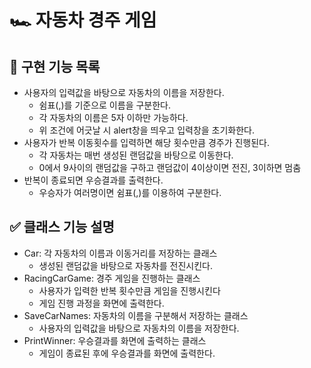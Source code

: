 # 🏎️ 자동차 경주 게임

## 🎯 구현 기능 목록

- 사용자의 입력값을 바탕으로 자동차의 이름을 저장한다.  
  - 쉼표(,)를 기준으로 이름을 구분한다.  
  - 각 자동차의 이름은 5자 이하만 가능하다.  
  - 위 조건에 어긋날 시 alert창을 띄우고 입력창을 초기화한다.
- 사용자가 반복 이동횟수를 입력하면 해당 횟수만큼 경주가 진행된다.
  - 각 자동차는 매번 생성된 랜덤값을 바탕으로 이동한다.
  - 0에서 9사이의 랜덤값을 구하고 랜덤값이 4이상이면 전진, 3이하면 멈춤
- 반복이 종료되면 우승결과를 출력한다.
  - 우승자가 여러명이면 쉼표(,)를 이용하여 구분한다.
  
## ✅ 클래스 기능 설명
- Car: 각 자동차의 이름과 이동거리를 저장하는 클래스
  - 생성된 랜덤값을 바탕으로 자동차를 전진시킨다.
- RacingCarGame: 경주 게임을 진행하는 클래스
  - 사용자가 입력한 반복 횟수만큼 게임을 진행시킨다
  - 게임 진행 과정을 화면에 출력한다.
- SaveCarNames: 자동차의 이름을 구분해서 저장하는 클래스
  - 사용자의 입력값을 바탕으로 자동차의 이름을 저장한다.
- PrintWinner: 우승결과를 화면에 출력하는 클래스
  - 게임이 종료된 후에 우승결과를 화면에 출력한다.

